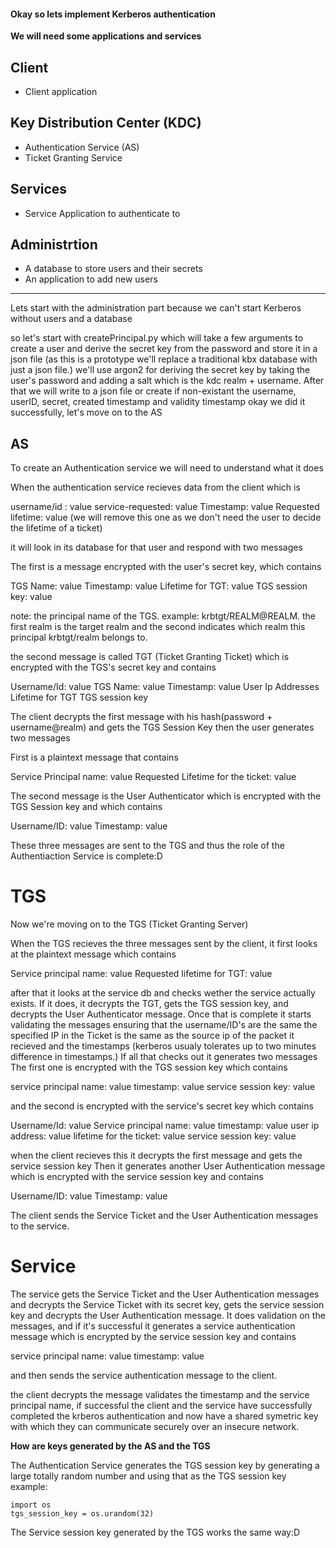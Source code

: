 #### Okay so lets implement Kerberos authentication

**We will need some applications and services**

## Client 

- Client application 

## Key Distribution Center (KDC)
- Authentication Service (AS)
- Ticket Granting Service

## Services

- Service Application to authenticate to

## Administrtion

- A database to store users and their secrets
- An application to add new users
------------------------------------------------------

Lets start with the administration part because we can't start Kerberos without users and a database

so let's start with createPrincipal.py which will take a few arguments to create a user and derive the secret key from the password and store it in a json file (as this is a prototype we'll replace a traditional kbx database with just a json file.)
we'll use argon2 for deriving the secret key by taking the user's password and adding a salt which is the kdc realm + username.
After that we will write to a json file or create if non-existant the username, userID, secret, created timestamp and validity timestamp
okay we did it successfully, let's move on to the AS

## AS
To create an Authentication service we will need to understand what it does

When the authentication service recieves data from the client which is 

username/id : value
service-requested: value
Timestamp: value
Requested lifetime: value (we will remove this one as we don't need the user to decide the lifetime of a ticket)


it will look in its database for that user and respond with two messages

The first is a message encrypted with the user's secret key, which contains 

TGS Name: value 
Timestamp: value
Lifetime for TGT: value
TGS session key: value 



note: the principal name of the TGS. example: krbtgt/REALM@REALM. the first realm is the target realm and the second indicates which realm this principal krbtgt/realm belongs to.

the second message is called TGT (Ticket Granting Ticket) which is encrypted with the TGS's secret key and contains

Username/Id: value
TGS Name: value
Timestamp: value
User Ip Addresses
Lifetime for TGT
TGS session key

The client decrypts the first message with his hash(password + username@realm) and gets the TGS Session Key
then the user generates two messages

First is a plaintext message that contains

Service Principal name: value
Requested Lifetime for the ticket: value

The second message is the User Authenticator which is encrypted with the TGS Session key and which contains

Username/ID: value
Timestamp: value

These three messages are sent to the TGS and thus the role of the Authentiaction Service is complete:D

# TGS

Now we're moving on to the TGS (Ticket Granting Server)

When the TGS recieves the three messages sent by the client, it first looks at the plaintext message which contains

Service principal name: value
Requested lifetime for TGT: value

after that it looks at the service db and checks wether the service actually exists. If it does, it decrypts the TGT, gets the TGS session key, and decrypts the User Authenticator message. 
Once that is complete it starts validating the messages ensuring that the username/ID's are the same the specified IP in the Ticket is the same as the source ip of the packet it recieved and the timestamps (kerberos usualy tolerates up to two minutes difference in timestamps.)
If all that checks out it generates two messages
The first one is encrypted with the TGS session key which contains

service principal name: value
timestamp: value
service session key: value

and the second is encrypted with the service's secret key which contains

Username/Id: value
Service principal name: value
timestamp: value
user ip address: value 
lifetime for the ticket: value
service session key: value


when the client recieves this it decrypts the first message and gets the service session key 
Then it generates another User Authentication message which is encrypted with the service session key and contains

Username/ID: value
Timestamp: value

The client sends the Service Ticket and the User Authentication messages to the service.

# Service

The service gets the Service Ticket and the User Authentication messages and decrypts the Service Ticket with its secret key, gets the service session key and decrypts the User Authentication message.
It does validation on the messages, and if it's successful it generates a service authentication message which is encrypted by the service session key and contains

service principal name: value
timestamp: value

and then sends the service authentication message to the client.

the client decrypts the message validates the timestamp and the service principal name, if successful the client and the service have successfully completed the krberos authentication and now have a shared symetric key with which they can communicate securely over an insecure network.


**How are keys generated by the AS and the TGS**

The Authentication Service generates the TGS session key by generating a large totally random number and using that as the TGS session key
example:

```
import os
tgs_session_key = os.urandom(32)
```
The Service session key generated by the TGS works the same way:D
